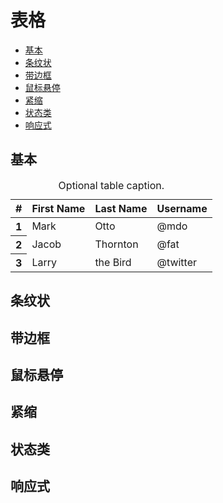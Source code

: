 # 表格

<link rel="stylesheet" type="text/css" href="./../../../../ln-of-css/dist/ln.css" />

- [基本](#基本)
- [条纹状](#条纹状)
- [带边框](#带边框)
- [鼠标悬停](#鼠标悬停)
- [紧缩](#紧缩)
- [状态类](#状态类)
- [响应式](#响应式)

## 基本

<table class="table">
    <caption>Optional table caption.</caption>
    <thead>
    <tr>
        <th>#</th>
        <th>First Name</th>
        <th>Last Name</th>
        <th>Username</th>
    </tr>
    </thead>
    <tbody>
    <tr>
        <th scope="row">1</th>
        <td>Mark</td>
        <td>Otto</td>
        <td>@mdo</td>
    </tr>
    <tr>
        <th scope="row">2</th>
        <td>Jacob</td>
        <td>Thornton</td>
        <td>@fat</td>
    </tr>
    <tr>
        <th scope="row">3</th>
        <td>Larry</td>
        <td>the Bird</td>
        <td>@twitter</td>
    </tr>
    </tbody>
</table>

## 条纹状

## 带边框

## 鼠标悬停

## 紧缩

## 状态类

## 响应式
